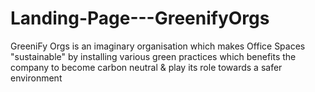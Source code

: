 # Landing-Page---GreenifyOrgs
GreeniFy Orgs is an imaginary organisation which makes Office Spaces "sustainable" by installing various green practices which benefits the company to become carbon neutral &amp; play its role towards a safer environment
